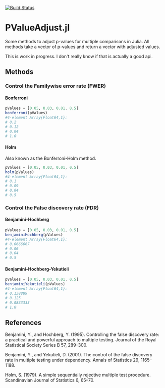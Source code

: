 [![Build Status](https://travis-ci.org/dirkschumacher/PValueAdjust.jl.svg?branch=master)](https://travis-ci.org/dirkschumacher/PValueAdjust.jl)
# PValueAdjust.jl
Some methods to adjust p-values for multiple comparisons in Julia. All methods take a vector of p-values and return a vector with adjusted values.

This is work in progress. I don't really know if that is actually a good api.

## Methods
### Control the Familywise error rate (FWER)
#### Bonferroni
```jl
pValues = [0.05, 0.03, 0.01, 0.5]
bonferroni(pValues)
#4-element Array{Float64,1}:
# 0.2 
# 0.12
# 0.04
# 1.0
```

#### Holm
Also known as the Bonferroni-Holm method.
```jl
pValues = [0.05, 0.03, 0.01, 0.5]
holm(pValues)
#4-element Array{Float64,1}:
# 0.1 
# 0.09
# 0.04
# 0.5
```

### Control the False discovery rate (FDR)
#### Benjamini-Hochberg
```jl
pValues = [0.05, 0.03, 0.01, 0.5]
benjaminiHochberg(pValues)
#4-element Array{Float64,1}:
# 0.0666667
# 0.06     
# 0.04     
# 0.5
```
#### Benjamini-Hochberg-Yekutieli
```jl
pValues = [0.05, 0.03, 0.01, 0.5]
benjaminiYekutieli(pValues)
#4-element Array{Float64,1}:
# 0.138889 
# 0.125    
# 0.0833333
# 1.0
```
## References
Benjamini, Y., and Hochberg, Y. (1995). Controlling the false discovery rate: a practical and powerful approach to multiple testing. Journal of the Royal Statistical Society Series B 57, 289–300.

Benjamini, Y., and Yekutieli, D. (2001). The control of the false discovery rate in multiple testing under dependency. Annals of Statistics 29, 1165–1188. 

Holm, S. (1979). A simple sequentially rejective multiple test procedure. Scandinavian Journal of Statistics 6, 65–70. 
